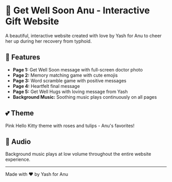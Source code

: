 # 💖 Get Well Soon Anu - Interactive Gift Website

A beautiful, interactive website created with love by Yash for Anu to cheer her up during her recovery from typhoid.

## 🌸 Features

- **Page 1:** Get Well Soon message with full-screen doctor photo
- **Page 2:** Memory matching game with cute emojis
- **Page 3:** Word scramble game with positive messages
- **Page 4:** Heartfelt final message
- **Page 5:** Get Well Hugs with loving message from Yash
- **Background Music:** Soothing music plays continuously on all pages

## 💕 Theme

Pink Hello Kitty theme with roses and tulips - Anu's favorites!

## 🎵 Audio

Background music plays at low volume throughout the entire website experience.

---

Made with ❤️ by Yash for Anu

